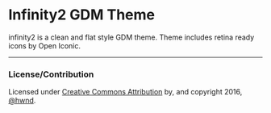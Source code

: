 Infinity2 GDM Theme
====

infinity2 is a clean and flat style GDM theme. Theme includes retina ready icons by Open Iconic.

----

### License/Contribution

Licensed under [Creative Commons Attribution](http://creativecommons.org/licenses/by-sa/3.0/) by, and copyright 2016, [@hwnd](http://stackoverflow.com/users/2206004/hwnd).

